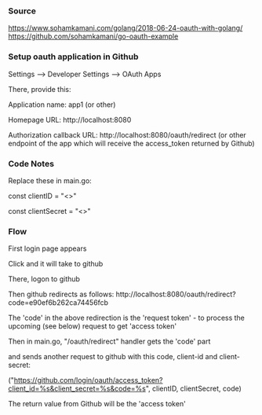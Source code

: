 ### Source
https://www.sohamkamani.com/golang/2018-06-24-oauth-with-golang/  
https://github.com/sohamkamani/go-oauth-example  

### Setup oauth application in Github
Settings --> Developer Settings --> OAuth Apps

There, provide this:

Application name: app1 (or other)

Homepage URL: http://localhost:8080

Authorization callback URL: http://localhost:8080/oauth/redirect (or other endpoint of the app which will receive the access_token returned by Github)  


### Code Notes
Replace these in main.go:  

const clientID = "<>"  

const clientSecret = "<>"  

### Flow
First login page appears

Click and it will take to github

There, logon to github

Then github redirects as follows: http://localhost:8080/oauth/redirect?code=e90ef6b262ca74456fcb

The 'code' in the above redirection is the 'request token' - to process the upcoming (see below) request to get 'access token'

Then in main.go, "/oauth/redirect" handler gets the 'code' part

and sends another request to github with this code, client-id and client-secret: 

("https://github.com/login/oauth/access_token?client_id=%s&client_secret=%s&code=%s", clientID, clientSecret, code)

The return value from Github will be the 'access token'



